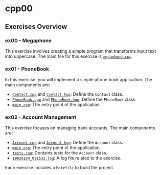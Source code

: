 # cpp00

## Exercises Overview

### ex00 - Megaphone
This exercise involves creating a simple program that transforms input text into uppercase. The main file for this exercise is [`megaphone.cpp`](ex00/megaphone.cpp).

### ex01 - PhoneBook
In this exercise, you will implement a simple phone book application. The main components are:
- [`Contact.cpp`](ex01/Contact.cpp) and [`Contact.hpp`](ex01/Contact.hpp): Define the `Contact` class.
- [`PhoneBook.cpp`](ex01/PhoneBook.cpp) and [`PhoneBook.hpp`](ex01/PhoneBook.hpp): Define the `PhoneBook` class.
- [`main.cpp`](ex01/main.cpp): The entry point of the application.

### ex02 - Account Management
This exercise focuses on managing bank accounts. The main components are:
- [`Account.cpp`](ex02/Account.cpp) and [`Account.hpp`](ex02/Account.hpp): Define the `Account` class.
- [`main.cpp`](ex02/main.cpp): The entry point of the application.
- [`tests.cpp`](ex02/tests.cpp): Contains tests for the `Account` class.
- [`19920104_091532.log`](ex02/19920104_091532.log): A log file related to the exercise.

Each exercise includes a `Makefile` to build the project.



